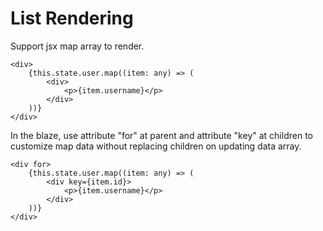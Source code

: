 # List Rendering

Support jsx map array to render.

```tsx
<div>
    {this.state.user.map((item: any) => (
        <div>
            <p>{item.username}</p>
        </div>
    ))}
</div>
```

In the blaze, use attribute "for" at parent and attribute "key" at children to customize map data without replacing children on updating data array.

```tsx
<div for>
    {this.state.user.map((item: any) => (
        <div key={item.id}>
            <p>{item.username}</p>
        </div>
    ))}
</div>
```